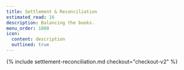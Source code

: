 ```yaml
---
title: Settlement & Reconciliation
estimated_read: 16
description: Balancing the books.
menu_order: 1800
icon:
  content: description
  outlined: true
---
```


{% include settlement-reconciliation.md checkout="checkout-v2" %}
